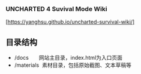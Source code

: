 ### UNCHARTED 4 Suvival Mode Wiki
[https://yanghsu.github.io/uncharted-survival-wiki/]
## 目录结构
* /docs       网站主目录，index.html为入口页面
* /materials  素材目录，包括原始截图、文本草稿等
